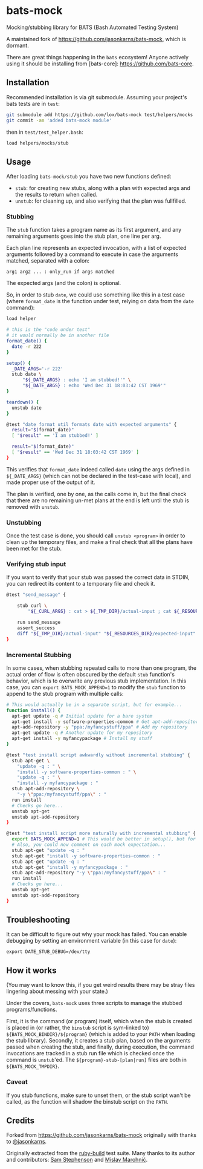 # bats-mock

Mocking/stubbing library for BATS (Bash Automated Testing System)

A maintained fork of https://github.com/jasonkarns/bats-mock, which is dormant.

There are great things happening in the `bats` ecosystem! Anyone actively using it should be installing from [bats-core]: https://github.com/bats-core.

## Installation

Recommended installation is via git submodule. Assuming your project's bats
tests are in `test`:

``` sh
git submodule add https://github.com/lox/bats-mock test/helpers/mocks
git commit -am 'added bats-mock module'
```

then in `test/test_helper.bash`:

``` bash
load helpers/mocks/stub
```

## Usage

After loading `bats-mock/stub` you have two new functions defined:

- `stub`: for creating new stubs, along with a plan with expected args and the results to return when called.
- `unstub`: for cleaning up, and also verifying that the plan was fullfilled.

### Stubbing

The `stub` function takes a program name as its first argument, and any remaining arguments goes into the stub plan, one line per arg.

Each plan line represents an expected invocation, with a list of expected arguments followed by a command to execute in case the arguments matched, separated with a colon:

    arg1 arg2 ... : only_run if args matched

The expected args (and the colon) is optional.

So, in order to stub `date`, we could use something like this in a test case (where `format_date` is the function under test, relying on data from the `date` command):

```bash
load helper

# this is the "code under test"
# it would normally be in another file
format_date() {
  date -r 222
}

setup() {
  _DATE_ARGS='-r 222'
  stub date \
      "${_DATE_ARGS} : echo 'I am stubbed!'" \
      "${_DATE_ARGS} : echo 'Wed Dec 31 18:03:42 CST 1969'"
}

teardown() {
  unstub date
}

@test "date format util formats date with expected arguments" {
  result="$(format_date)"
  [ "$result" == 'I am stubbed!' ]

  result="$(format_date)"
  [ "$result" == 'Wed Dec 31 18:03:42 CST 1969' ]
}
```

This verifies that `format_date` indeed called `date` using the args defined in `${_DATE_ARGS}` (which can not be declared in the test-case with local), and made proper use of the output of it.

The plan is verified, one by one, as the calls come in, but the final check that there are no remaining un-met plans at the end is left until the stub is removed with `unstub`.

### Unstubbing

Once the test case is done, you should call `unstub <program>` in order to clean up the temporary files, and make a final check that all the plans have been met for the stub.

### Verifying stub input

If you want to verify that your stub was passed the correct data in STDIN, you can redirect its content to a temporary file and check it.

```bash
@test "send_message" {

	stub curl \
		"${_CURL_ARGS} : cat > ${_TMP_DIR}/actual-input ; cat ${_RESOURCES_DIR}/mock-output"

	run send_message
	assert_success
	diff "${_TMP_DIR}/actual-input" "${_RESOURCES_DIR}/expected-input"
}
```

### Incremental Stubbing

In some cases, when stubbing repeated calls to more than one program, the actual order of flow is often obscured by the default `stub` function's behavior, which is to overwrite any previous stub implementation. In this case, you can `export BATS_MOCK_APPEND=1` to modify the `stub` function to append to the stub program with multiple calls:

```bash
# This would actually be in a separate script, but for example...
function install() {
  apt-get update -q # Initial update for a bare system
  apt-get install -y software-properties-common # Get apt-add-repository utility
  apt-add-repository -y "ppa:/myfancystuff/ppa" # Add my repository
  apt-get update -q # Another update for my repository
  apt-get install -y myfancypackage # Install my stuff
}

@test "test install script awkwardly without incremental stubbing" {
  stub apt-get \
    "update -q : " \
    "install -y software-properties-common : " \
    "update -q : " \
    "install -y myfancypackage : "
  stub apt-add-repository \
    "-y \"ppa:/myfancystuff/ppa\" : "
  run install
  # Checks go here...
  unstub apt-get
  unstub apt-add-repository
}

@test "test install script more naturally with incremental stubbing" {
  export BATS_MOCK_APPEND=1 # This would be better in setup(), but for example...
  # Also, you could now comment on each mock expectation...
  stub apt-get "update -q : "
  stub apt-get "install -y software-properties-common : "
  stub apt-get "update -q : "
  stub apt-get "install -y myfancypackage : "
  stub apt-add-repository "-y \"ppa:/myfancystuff/ppa\" : "
  run install
  # Checks go here...
  unstub apt-get
  unstub apt-add-repository
}
```

## Troubleshooting

It can be difficult to figure out why your mock has failed. You can enable debugging by setting an environment variable (in this case for `date`):

```
export DATE_STUB_DEBUG=/dev/tty
```

## How it works

(You may want to know this, if you get weird results there may be stray files lingering about messing with your state.)

Under the covers, `bats-mock` uses three scripts to manage the stubbed programs/functions.

First, it is the command (or program) itself, which when the stub is created is placed in (or rather, the `binstub` script is sym-linked to) `${BATS_MOCK_BINDIR}/${program}` (which is added to your `PATH` when loading the stub library). Secondly, it creates a stub plan, based on the arguments passed when creating the stub, and finally, during execution, the command invocations are tracked in a stub run file which is checked once the command is `unstub`'ed. The `${program}-stub-[plan|run]` files are both in `${BATS_MOCK_TMPDIR}`.

### Caveat

If you stub functions, make sure to unset them, or the stub script wan't be called, as the function will shadow the binstub script on the `PATH`.

## Credits

Forked from https://github.com/jasonkarns/bats-mock originally with thanks to [@jasonkarns](https://github.com/jasonkarns).

Originally extracted from the [ruby-build][] test suite. Many thanks to its author and contributors: [Sam Stephenson][sstephenson] and [Mislav Marohnić][mislav].

[ruby-build]: https://github.com/sstephenson/ruby-build
[sstephenson]: https://github.com/sstephenson
[mislav]: https://github.com/mislav
